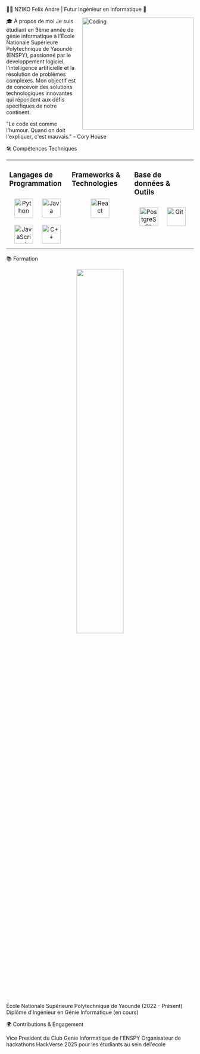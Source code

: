 👨‍💻 NZIKO Felix Andre | Futur Ingénieur en Informatique 🚀

🎓 À propos de moi
<img align="right" alt="Coding" width="300" src="https://user-images.githubusercontent.com/74038190/229223263-cf2e4b07-2615-4f87-9c38-e37600f8381a.gif">
Je suis étudiant en 3ème année de génie informatique à l'École Nationale Supérieure Polytechnique de Yaoundé (ENSPY), passionné par le développement logiciel, l'intelligence artificielle et la résolution de problèmes complexes. Mon objectif est de concevoir des solutions technologiques innovantes qui répondent aux défis spécifiques de notre continent.

"Le code est comme l'humour. Quand on doit l'expliquer, c'est mauvais." – Cory House

🛠️ Compétences Techniques
<table>
  <tr>
    <td valign="top" width="33%">
      <h3>Langages de Programmation</h3>
      <div align="center">  
        <a href="https://www.python.org/" target="_blank"><img style="margin: 10px" src="https://profilinator.rishav.dev/skills-assets/python-original.svg" alt="Python" height="50" /></a>  
        <a href="https://www.java.com/" target="_blank"><img style="margin: 10px" src="https://profilinator.rishav.dev/skills-assets/java-original-wordmark.svg" alt="Java" height="50" /></a>  
        <a href="https://www.javascript.com/" target="_blank"><img style="margin: 10px" src="https://profilinator.rishav.dev/skills-assets/javascript-original.svg" alt="JavaScript" height="50" /></a>  
        <a href="https://www.cplusplus.com/" target="_blank"><img style="margin: 10px" src="https://profilinator.rishav.dev/skills-assets/cplusplus-original.svg" alt="C++" height="50" /></a>  
      </div>
    </td>
    <td valign="top" width="33%">
      <h3>Frameworks & Technologies</h3>
      <div align="center">  
        <a href="https://reactjs.org/" target="_blank"><img style="margin: 10px" src="https://profilinator.rishav.dev/skills-assets/react-original-wordmark.svg" alt="React" height="50" /></a>  
      </div>
    </td>
    <td valign="top" width="33%">
      <h3>Base de données & Outils</h3>
      <div align="center">  
        <a href="https://www.postgresql.org/" target="_blank"><img style="margin: 10px" src="https://profilinator.rishav.dev/skills-assets/postgresql-original-wordmark.svg" alt="PostgreSQL" height="50" /></a>  
        <a href="https://github.com/" target="_blank"><img style="margin: 10px" src="https://profilinator.rishav.dev/skills-assets/git-scm-icon.svg" alt="Git" height="50" /></a>   
      </div>
    </td>
  </tr>
</table>

📚 Formation
<div align="center">
  <img width="50%" src="https://user-images.githubusercontent.com/74038190/212749447-bfb7e725-6987-49d9-ae85-2015e3e7cc41.gif">
</div>

École Nationale Supérieure Polytechnique de Yaoundé (2022 - Présent)
Diplôme d'Ingénieur en Génie Informatique (en cours)


🌍 Contributions & Engagement

Vice President du Club Genie Informatique de l'ENSPY
Organisateur de hackathons HackVerse 2025 pour les étudiants au sein del'ecole

